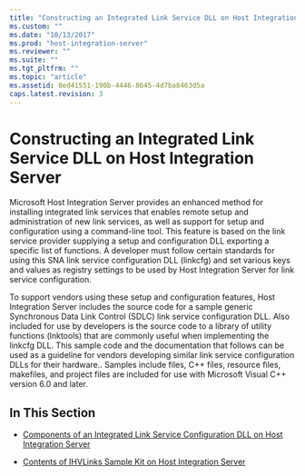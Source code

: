 ```yaml
---
title: "Constructing an Integrated Link Service DLL on Host Integration Server2 | Microsoft Docs"
ms.custom: ""
ms.date: "10/13/2017"
ms.prod: "host-integration-server"
ms.reviewer: ""
ms.suite: ""
ms.tgt_pltfrm: ""
ms.topic: "article"
ms.assetid: 8ed41551-190b-4446-8645-4d7ba8463d5a
caps.latest.revision: 3
---
```

# Constructing an Integrated Link Service DLL on Host Integration Server
Microsoft Host Integration Server provides an enhanced method for installing integrated link services that enables remote setup and administration of new link services, as well as support for setup and configuration using a command-line tool. This feature is based on the link service provider supplying a setup and configuration DLL exporting a specific list of functions. A developer must follow certain standards for using this SNA link service configuration DLL (linkcfg) and set various keys and values as registry settings to be used by Host Integration Server for link service configuration.  
  
 To support vendors using these setup and configuration features, Host Integration Server includes the source code for a sample generic Synchronous Data Link Control (SDLC) link service configuration DLL. Also included for use by developers is the source code to a library of utility functions (lnktools) that are commonly useful when implementing the linkcfg DLL. This sample code and the documentation that follows can be used as a guideline for vendors developing similar link service configuration DLLs for their hardware.. Samples include files, C++ files, resource files, makefiles, and project files are included for use with Microsoft Visual C++ version 6.0 and later.  
  
## In This Section  
  
-   [Components of an Integrated Link Service Configuration DLL on Host Integration Server](../core/7896641e-8f96-4317-9dc1-13cb983ee990.md)  
  
-   [Contents of IHVLinks Sample Kit on Host Integration Server](../core/contents-of-ihvlinks-sample-kit-on-host-integration-server.md)